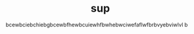 # sup

bcewbciebchiebgbcewbfhewbcuiewhfbwhebwciwefaflwfbrbvyebviwlvl b



<style> h1{ text-align: center; } </style>
